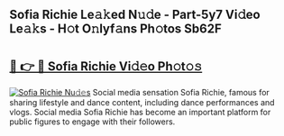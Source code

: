## Sofia Richie Le𝚊𝚔ed N𝚞𝚍e - Part-5y7 Vi𝚍eo Le𝚊𝚔s - H𝚘t O𝚗lyf𝚊ns Ph𝚘tos Sb62F

# <h2><a href="http://hfh24u.feru.top/?c=Sofia+Richie">🔗 👉 🔴 Sofia Richie Vi𝚍𝚎o Ph𝚘t𝚘𝚜</a></h2>

[![Sofia Richie Nu𝚍𝚎s](https://i.imgur.com/0TWrTi3.gif)](http://hfh24u.feru.top/?c=Sofia+Richie)
Social media sensation Sofia Richie, famous for sharing lifestyle and dance content, including dance performances and vlogs. Social media Sofia Richie has become an important platform for public figures to engage with their followers. 
